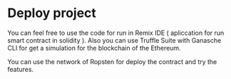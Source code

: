 # Deploy project

You can feel free to use the code for run in Remix IDE ( apliccation for run smart contract in solidity ). Also you can use Truffle Suite with Ganasche CLI for get a simulation for the blockchain of the Ethereum.

You can use the network of Ropsten for deploy the contract and try the features. 

